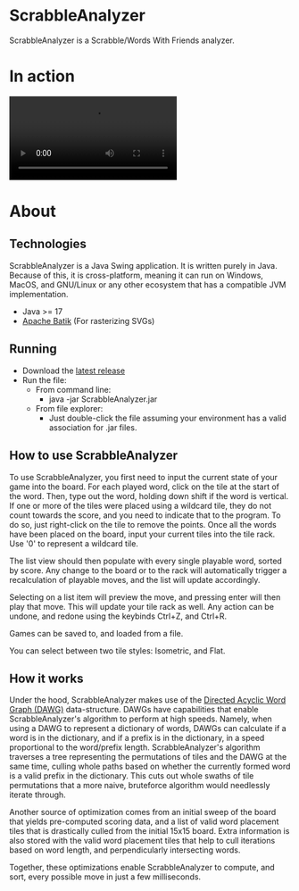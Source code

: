 # ScrabbleAnalyzer
ScrabbleAnalyzer is a Scrabble/Words With Friends analyzer.
# In action
![Demo](https://raw.githubusercontent.com/alex-huff/ScrabbleAnalyzer/master/demo/demo.mp4)
# About
## Technologies
ScrabbleAnalyzer is a Java Swing application. It is written purely in Java. Because of this, it is cross-platform, meaning it can run on Windows, MacOS, and GNU/Linux or any other ecosystem that has a compatible JVM implementation.
- Java >= 17
- [Apache Batik](https://xmlgraphics.apache.org/batik/) (For rasterizing SVGs)
## Running
- Download the [latest release](https://github.com/alex-huff/ScrabbleAnalyzer/releases)
- Run the file:
  - From command line:
    - java -jar ScrabbleAnalyzer.jar
  - From file explorer:
    - Just double-click the file assuming your environment has a valid association for .jar files.
## How to use ScrabbleAnalyzer
To use ScrabbleAnalyzer, you first need to input the current state of your game into the board. For each played word, click on the tile at the start of the word. Then, type out the word, holding down shift if the word is vertical. If one or more of the tiles were placed using a wildcard tile, they do not count towards the score, and you need to indicate that to the program. To do so, just right-click on the tile to remove the points. Once all the words have been placed on the board, input your current tiles into the tile rack. Use '0' to represent a wildcard tile.

The list view should then populate with every single playable word, sorted by score. Any change to the board or to the rack will automatically trigger a recalculation of playable moves, and the list will update accordingly.

Selecting on a list item will preview the move, and pressing enter will then play that move. This will update your tile rack as well. Any action can be undone, and redone using the keybinds Ctrl+Z, and Ctrl+R.

Games can be saved to, and loaded from a file.

You can select between two tile styles: Isometric, and Flat.
## How it works
Under the hood, ScrabbleAnalyzer makes use of the [Directed Acyclic Word Graph (DAWG)](https://en.wikipedia.org/wiki/Deterministic_acyclic_finite_state_automaton) data-structure. DAWGs have capabilities that enable ScrabbleAnalyzer's algorithm to perform at high speeds. Namely, when using a DAWG to represent a dictionary of words, DAWGs can calculate if a word is in the dictionary, and if a prefix is in the dictionary, in a speed proportional to the word/prefix length. ScrabbleAnalyzer's algorithm traverses a tree representing the permutations of tiles and the DAWG at the same time, culling whole paths based on whether the currently formed word is a valid prefix in the dictionary. This cuts out whole swaths of tile permutations that a more naive, bruteforce algorithm would needlessly iterate through.

Another source of optimization comes from an initial sweep of the board that yields pre-computed scoring data, and a list of valid word placement tiles that is drastically culled from the initial 15x15 board. Extra information is also stored with the valid word placement tiles that help to cull iterations based on word length, and perpendicularly intersecting words.

Together, these optimizations enable ScrabbleAnalyzer to compute, and sort, every possible move in just a few milliseconds.